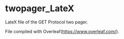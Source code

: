 # twopager_LateX
LateX file of the GET Protocol two pager.

File compiled with Overleaf(https://www.overleaf.com/). 
